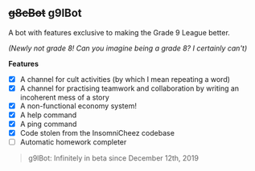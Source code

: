 ## ~~g8cBot~~ g9lBot
A bot with features exclusive to making the Grade 9 League better.

*(Newly not grade 8! Can you imagine being a grade 8? I certainly can't)*


**Features**

 - [x] A channel for cult activities (by which I mean repeating a word)
 - [x] A channel for practising teamwork and collaboration by writing an incoherent mess of a story
 - [x] A non-functional economy system!
 - [x] A help command
 - [x] A ping command
 - [x] Code stolen from the InsomniCheez codebase
 - [ ] Automatic homework completer

> g9lBot: Infinitely in beta since December 12th, 2019